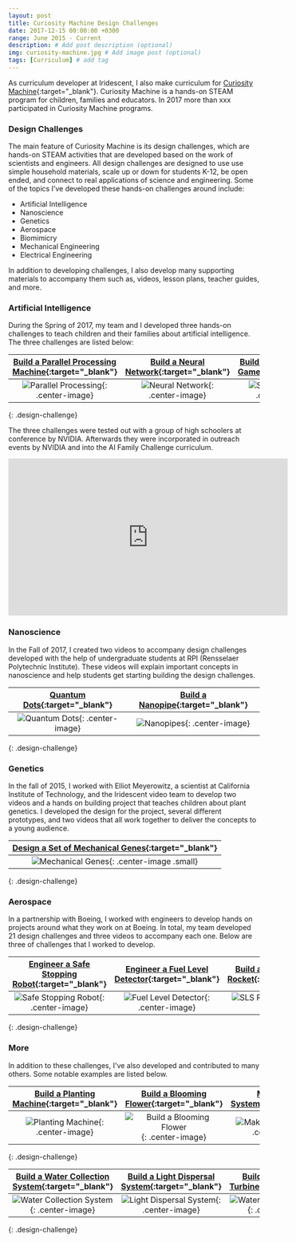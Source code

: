 ```yaml
---
layout: post
title: Curiosity Machine Design Challenges
date: 2017-12-15 00:00:00 +0300
range: June 2015 - Current
description: # Add post description (optional)
img: curiosity-machine.jpg # Add image post (optional)
tags: [Curriculum] # add tag
---
```

As curriculum developer at Iridescent, I also make curriculum for [Curiosity Machine](https://www.curiositymachine.org/){:target="_blank"}. Curiosity Machine is a hands-on STEAM program for children, families and educators. In 2017 more than xxx participated in Curiosity Machine programs.

### Design Challenges

The main feature of Curiosity Machine is its design challenges, which are hands-on STEAM activities that are developed based on the work of scientists and engineers. All design challenges are designed to use use simple household materials, scale up or down for students K-12, be open ended, and connect to real applications of science and engineering. Some of the topics I’ve developed these hands-on challenges around include:

* Artificial Intelligence
* Nanoscience
* Genetics
* Aerospace
* Biomimicry
* Mechanical Engineering
* Electrical Engineering

In addition to developing challenges, I also develop many supporting materials to accompany them such as, videos, lesson plans, teacher guides, and more.

### Artificial Intelligence

During the Spring of 2017, my team and I developed three hands-on challenges to teach children and their families about artificial intelligence. The three challenges are listed below:

| [Build a Parallel Processing Machine](https://www.curiositymachine.org/challenges/127/){:target="_blank"} | [Build a Neural Network](https://www.curiositymachine.org/challenges/126/){:target="_blank"} |[Build a Self Driving Car Game](https://www.curiositymachine.org/challenges/125/){:target="_blank"} |
|:-------------------:|:------------------------:|:-----------------:|
| ![Parallel Processing]({{site.baseurl}}/assets/img/parallel-processing.jpg){: .center-image} |  ![Neural Network]({{site.baseurl}}/assets/img/neural-network.jpg){: .center-image} | ![Self Driving Car]({{site.baseurl}}/assets/img/self-driving-car.png){: .center-image}
{: .design-challenge}


The three challenges were tested out with a group of high schoolers at conference by NVIDIA. Afterwards they were incorporated in outreach events by NVIDIA and into the AI Family Challenge curriculum.
<iframe width="560" height="315" src="https://www.youtube.com/embed/xGOIJXcy55s" frameborder="0" gesture="media" allow="encrypted-media" allowfullscreen class="center-image"></iframe>

### Nanoscience
In the Fall of 2017, I created two videos to accompany design challenges developed with the help of undergraduate students at RPI (Rensselaer Polytechnic Institute). These videos will explain important concepts in nanoscience and help students get starting building the design challenges.

| [Quantum Dots](https://www.curiositymachine.org/challenges/128/){:target="_blank"} | [Build a Nanopipe](https://www.curiositymachine.org/challenges/129/){:target="_blank"}
|:-------------------:|:------------------------:|
| ![Quantum Dots]({{site.baseurl}}/assets/img/quantum-dots.png){: .center-image} |  ![Nanopipes ]({{site.baseurl}}/assets/img/nanopipe.png){: .center-image}
{: .design-challenge}

### Genetics
In the fall of 2015, I worked with Elliot Meyerowitz, a scientist at California Institute of Technology, and the Iridescent video team to develop two videos and a hands on building project that teaches children about plant genetics. I developed the design for the project, several different prototypes, and two videos that all work together to deliver the concepts to a young audience.

| [Design a Set of Mechanical Genes](https://www.curiositymachine.org/challenges/106/){:target="_blank"} |
|:-------------------:|
| ![Mechanical Genes]({{site.baseurl}}/assets/img/mechanical-genes.jpg){: .center-image .small}
{: .design-challenge}

### Aerospace

In a partnership with Boeing, I worked with engineers to develop hands on projects around what they work on at Boeing. In total, my team developed 21 design challenges and three videos to accompany each one. Below are three of challenges that I worked to develop.

| [Engineer a Safe Stopping Robot](https://www.curiositymachine.org/challenges/109/){:target="_blank"} | [Engineer a Fuel Level Detector](https://www.curiositymachine.org/challenges/116/){:target="_blank"} | [Build an SLS Inspired Rocket](https://www.curiositymachine.org/challenges/117/){:target="_blank"} |
|:-------------------:|:------------------------:|:-----------------:|
| ![Safe Stopping Robot]({{site.baseurl}}/assets/img/safe-stopping.png){: .center-image} |  ![Fuel Level Detector]({{site.baseurl}}/assets/img/fuel-level.png){: .center-image} | ![SLS Rocket]({{site.baseurl}}/assets/img/sls-rocket.png){: .center-image}
{: .design-challenge}

### More
In addition to these challenges, I've also developed and contributed to many others. Some notable examples are listed below.

| [Build a Planting Machine](https://www.curiositymachine.org/challenges/121/){:target="_blank"}| [Build a Blooming Flower](https://www.curiositymachine.org/challenges/68/){:target="_blank"} | [Make a Root System](https://www.curiositymachine.org/challenges/61/){:target="_blank"} |
|:-------------------:|:------------------------:|:-----------------:|
| ![Planting Machine]({{site.baseurl}}/assets/img/planting-machine.png){: .center-image} |  ![Build a Blooming Flower]({{site.baseurl}}/assets/img/blooming-flower.png){: .center-image} | ![Make a Root System]({{site.baseurl}}/assets/img/roots.png){: .center-image}
{: .design-challenge}

| [Build a Water Collection System](https://www.curiositymachine.org/challenges/122){:target="_blank"}| [Build a Light Dispersal System](https://www.curiositymachine.org/challenges/124/){:target="_blank"} | [Build a Wind Power Turbine](https://www.curiositymachine.org/challenges/123/){:target="_blank"} |
|:-------------------:|:------------------------:|:-----------------:|
| ![Water Collection System]({{site.baseurl}}/assets/img/water-collection.png){: .center-image} |  ![Light Dispersal System]({{site.baseurl}}/assets/img/light-dispersal.png){: .center-image} | ![Water Collection System]({{site.baseurl}}/assets/img/wind-turbine.png){: .center-image}
{: .design-challenge}

